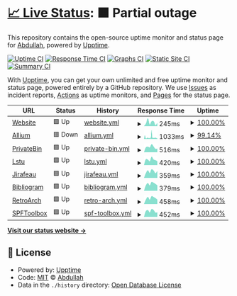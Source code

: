 # [📈 Live Status](https://status.ampis.org): <!--live status--> **🟧 Partial outage**

This repository contains the open-source uptime monitor and status page for [Abdullah](https://ampis.org/), powered by [Upptime](https://github.com/upptime/upptime).

[![Uptime CI](https://github.com/zer-far/status/workflows/Uptime%20CI/badge.svg)](https://github.com/zer-far/status/actions?query=workflow%3A%22Uptime+CI%22)
[![Response Time CI](https://github.com/zer-far/status/workflows/Response%20Time%20CI/badge.svg)](https://github.com/zer-far/status/actions?query=workflow%3A%22Response+Time+CI%22)
[![Graphs CI](https://github.com/zer-far/status/workflows/Graphs%20CI/badge.svg)](https://github.com/zer-far/status/actions?query=workflow%3A%22Graphs+CI%22)
[![Static Site CI](https://github.com/zer-far/status/workflows/Static%20Site%20CI/badge.svg)](https://github.com/zer-far/status/actions?query=workflow%3A%22Static+Site+CI%22)
[![Summary CI](https://github.com/zer-far/status/workflows/Summary%20CI/badge.svg)](https://github.com/zer-far/status/actions?query=workflow%3A%22Summary+CI%22)

With [Upptime](https://upptime.js.org), you can get your own unlimited and free uptime monitor and status page, powered entirely by a GitHub repository. We use [Issues](https://github.com/zer-far/status/issues) as incident reports, [Actions](https://github.com/zer-far/status/actions) as uptime monitors, and [Pages](https://status.ampis.org) for the status page.

<!--start: status pages-->
<!-- This summary is generated by Upptime (https://github.com/upptime/upptime) -->
<!-- Do not edit this manually, your changes will be overwritten -->
<!-- prettier-ignore -->
| URL | Status | History | Response Time | Uptime |
| --- | ------ | ------- | ------------- | ------ |
| <img alt="" src="https://favicons.githubusercontent.com/ampis.org" height="13"> [Website](https://ampis.org) | 🟩 Up | [website.yml](https://github.com/zer-far/status/commits/HEAD/history/website.yml) | <details><summary><img alt="Response time graph" src="./graphs/website/response-time-week.png" height="20"> 245ms</summary><br><a href="https://status.ampis.org/history/website"><img alt="Response time 256" src="https://img.shields.io/endpoint?url=https%3A%2F%2Fraw.githubusercontent.com%2Fzer-far%2Fstatus%2FHEAD%2Fapi%2Fwebsite%2Fresponse-time.json"></a><br><a href="https://status.ampis.org/history/website"><img alt="24-hour response time 215" src="https://img.shields.io/endpoint?url=https%3A%2F%2Fraw.githubusercontent.com%2Fzer-far%2Fstatus%2FHEAD%2Fapi%2Fwebsite%2Fresponse-time-day.json"></a><br><a href="https://status.ampis.org/history/website"><img alt="7-day response time 245" src="https://img.shields.io/endpoint?url=https%3A%2F%2Fraw.githubusercontent.com%2Fzer-far%2Fstatus%2FHEAD%2Fapi%2Fwebsite%2Fresponse-time-week.json"></a><br><a href="https://status.ampis.org/history/website"><img alt="30-day response time 271" src="https://img.shields.io/endpoint?url=https%3A%2F%2Fraw.githubusercontent.com%2Fzer-far%2Fstatus%2FHEAD%2Fapi%2Fwebsite%2Fresponse-time-month.json"></a><br><a href="https://status.ampis.org/history/website"><img alt="1-year response time 256" src="https://img.shields.io/endpoint?url=https%3A%2F%2Fraw.githubusercontent.com%2Fzer-far%2Fstatus%2FHEAD%2Fapi%2Fwebsite%2Fresponse-time-year.json"></a></details> | <details><summary><a href="https://status.ampis.org/history/website">100.00%</a></summary><a href="https://status.ampis.org/history/website"><img alt="All-time uptime 99.99%" src="https://img.shields.io/endpoint?url=https%3A%2F%2Fraw.githubusercontent.com%2Fzer-far%2Fstatus%2FHEAD%2Fapi%2Fwebsite%2Fuptime.json"></a><br><a href="https://status.ampis.org/history/website"><img alt="24-hour uptime 100.00%" src="https://img.shields.io/endpoint?url=https%3A%2F%2Fraw.githubusercontent.com%2Fzer-far%2Fstatus%2FHEAD%2Fapi%2Fwebsite%2Fuptime-day.json"></a><br><a href="https://status.ampis.org/history/website"><img alt="7-day uptime 100.00%" src="https://img.shields.io/endpoint?url=https%3A%2F%2Fraw.githubusercontent.com%2Fzer-far%2Fstatus%2FHEAD%2Fapi%2Fwebsite%2Fuptime-week.json"></a><br><a href="https://status.ampis.org/history/website"><img alt="30-day uptime 100.00%" src="https://img.shields.io/endpoint?url=https%3A%2F%2Fraw.githubusercontent.com%2Fzer-far%2Fstatus%2FHEAD%2Fapi%2Fwebsite%2Fuptime-month.json"></a><br><a href="https://status.ampis.org/history/website"><img alt="1-year uptime 99.99%" src="https://img.shields.io/endpoint?url=https%3A%2F%2Fraw.githubusercontent.com%2Fzer-far%2Fstatus%2FHEAD%2Fapi%2Fwebsite%2Fuptime-year.json"></a></details>
| <img alt="" src="https://favicons.githubusercontent.com/tor.ampis.org" height="13"> [Allium](https://tor.ampis.org) | 🟥 Down | [allium.yml](https://github.com/zer-far/status/commits/HEAD/history/allium.yml) | <details><summary><img alt="Response time graph" src="./graphs/allium/response-time-week.png" height="20"> 1033ms</summary><br><a href="https://status.ampis.org/history/allium"><img alt="Response time 882" src="https://img.shields.io/endpoint?url=https%3A%2F%2Fraw.githubusercontent.com%2Fzer-far%2Fstatus%2FHEAD%2Fapi%2Fallium%2Fresponse-time.json"></a><br><a href="https://status.ampis.org/history/allium"><img alt="24-hour response time 387" src="https://img.shields.io/endpoint?url=https%3A%2F%2Fraw.githubusercontent.com%2Fzer-far%2Fstatus%2FHEAD%2Fapi%2Fallium%2Fresponse-time-day.json"></a><br><a href="https://status.ampis.org/history/allium"><img alt="7-day response time 1033" src="https://img.shields.io/endpoint?url=https%3A%2F%2Fraw.githubusercontent.com%2Fzer-far%2Fstatus%2FHEAD%2Fapi%2Fallium%2Fresponse-time-week.json"></a><br><a href="https://status.ampis.org/history/allium"><img alt="30-day response time 898" src="https://img.shields.io/endpoint?url=https%3A%2F%2Fraw.githubusercontent.com%2Fzer-far%2Fstatus%2FHEAD%2Fapi%2Fallium%2Fresponse-time-month.json"></a><br><a href="https://status.ampis.org/history/allium"><img alt="1-year response time 882" src="https://img.shields.io/endpoint?url=https%3A%2F%2Fraw.githubusercontent.com%2Fzer-far%2Fstatus%2FHEAD%2Fapi%2Fallium%2Fresponse-time-year.json"></a></details> | <details><summary><a href="https://status.ampis.org/history/allium">99.14%</a></summary><a href="https://status.ampis.org/history/allium"><img alt="All-time uptime 99.53%" src="https://img.shields.io/endpoint?url=https%3A%2F%2Fraw.githubusercontent.com%2Fzer-far%2Fstatus%2FHEAD%2Fapi%2Fallium%2Fuptime.json"></a><br><a href="https://status.ampis.org/history/allium"><img alt="24-hour uptime 99.99%" src="https://img.shields.io/endpoint?url=https%3A%2F%2Fraw.githubusercontent.com%2Fzer-far%2Fstatus%2FHEAD%2Fapi%2Fallium%2Fuptime-day.json"></a><br><a href="https://status.ampis.org/history/allium"><img alt="7-day uptime 99.14%" src="https://img.shields.io/endpoint?url=https%3A%2F%2Fraw.githubusercontent.com%2Fzer-far%2Fstatus%2FHEAD%2Fapi%2Fallium%2Fuptime-week.json"></a><br><a href="https://status.ampis.org/history/allium"><img alt="30-day uptime 99.51%" src="https://img.shields.io/endpoint?url=https%3A%2F%2Fraw.githubusercontent.com%2Fzer-far%2Fstatus%2FHEAD%2Fapi%2Fallium%2Fuptime-month.json"></a><br><a href="https://status.ampis.org/history/allium"><img alt="1-year uptime 99.53%" src="https://img.shields.io/endpoint?url=https%3A%2F%2Fraw.githubusercontent.com%2Fzer-far%2Fstatus%2FHEAD%2Fapi%2Fallium%2Fuptime-year.json"></a></details>
| <img alt="" src="https://favicons.githubusercontent.com/bin.ampis.org" height="13"> [PrivateBin](https://bin.ampis.org) | 🟩 Up | [private-bin.yml](https://github.com/zer-far/status/commits/HEAD/history/private-bin.yml) | <details><summary><img alt="Response time graph" src="./graphs/private-bin/response-time-week.png" height="20"> 516ms</summary><br><a href="https://status.ampis.org/history/private-bin"><img alt="Response time 609" src="https://img.shields.io/endpoint?url=https%3A%2F%2Fraw.githubusercontent.com%2Fzer-far%2Fstatus%2FHEAD%2Fapi%2Fprivate-bin%2Fresponse-time.json"></a><br><a href="https://status.ampis.org/history/private-bin"><img alt="24-hour response time 361" src="https://img.shields.io/endpoint?url=https%3A%2F%2Fraw.githubusercontent.com%2Fzer-far%2Fstatus%2FHEAD%2Fapi%2Fprivate-bin%2Fresponse-time-day.json"></a><br><a href="https://status.ampis.org/history/private-bin"><img alt="7-day response time 516" src="https://img.shields.io/endpoint?url=https%3A%2F%2Fraw.githubusercontent.com%2Fzer-far%2Fstatus%2FHEAD%2Fapi%2Fprivate-bin%2Fresponse-time-week.json"></a><br><a href="https://status.ampis.org/history/private-bin"><img alt="30-day response time 589" src="https://img.shields.io/endpoint?url=https%3A%2F%2Fraw.githubusercontent.com%2Fzer-far%2Fstatus%2FHEAD%2Fapi%2Fprivate-bin%2Fresponse-time-month.json"></a><br><a href="https://status.ampis.org/history/private-bin"><img alt="1-year response time 609" src="https://img.shields.io/endpoint?url=https%3A%2F%2Fraw.githubusercontent.com%2Fzer-far%2Fstatus%2FHEAD%2Fapi%2Fprivate-bin%2Fresponse-time-year.json"></a></details> | <details><summary><a href="https://status.ampis.org/history/private-bin">100.00%</a></summary><a href="https://status.ampis.org/history/private-bin"><img alt="All-time uptime 99.98%" src="https://img.shields.io/endpoint?url=https%3A%2F%2Fraw.githubusercontent.com%2Fzer-far%2Fstatus%2FHEAD%2Fapi%2Fprivate-bin%2Fuptime.json"></a><br><a href="https://status.ampis.org/history/private-bin"><img alt="24-hour uptime 100.00%" src="https://img.shields.io/endpoint?url=https%3A%2F%2Fraw.githubusercontent.com%2Fzer-far%2Fstatus%2FHEAD%2Fapi%2Fprivate-bin%2Fuptime-day.json"></a><br><a href="https://status.ampis.org/history/private-bin"><img alt="7-day uptime 100.00%" src="https://img.shields.io/endpoint?url=https%3A%2F%2Fraw.githubusercontent.com%2Fzer-far%2Fstatus%2FHEAD%2Fapi%2Fprivate-bin%2Fuptime-week.json"></a><br><a href="https://status.ampis.org/history/private-bin"><img alt="30-day uptime 100.00%" src="https://img.shields.io/endpoint?url=https%3A%2F%2Fraw.githubusercontent.com%2Fzer-far%2Fstatus%2FHEAD%2Fapi%2Fprivate-bin%2Fuptime-month.json"></a><br><a href="https://status.ampis.org/history/private-bin"><img alt="1-year uptime 99.98%" src="https://img.shields.io/endpoint?url=https%3A%2F%2Fraw.githubusercontent.com%2Fzer-far%2Fstatus%2FHEAD%2Fapi%2Fprivate-bin%2Fuptime-year.json"></a></details>
| <img alt="" src="https://favicons.githubusercontent.com/url.ampis.org" height="13"> [Lstu](https://url.ampis.org) | 🟩 Up | [lstu.yml](https://github.com/zer-far/status/commits/HEAD/history/lstu.yml) | <details><summary><img alt="Response time graph" src="./graphs/lstu/response-time-week.png" height="20"> 420ms</summary><br><a href="https://status.ampis.org/history/lstu"><img alt="Response time 419" src="https://img.shields.io/endpoint?url=https%3A%2F%2Fraw.githubusercontent.com%2Fzer-far%2Fstatus%2FHEAD%2Fapi%2Flstu%2Fresponse-time.json"></a><br><a href="https://status.ampis.org/history/lstu"><img alt="24-hour response time 293" src="https://img.shields.io/endpoint?url=https%3A%2F%2Fraw.githubusercontent.com%2Fzer-far%2Fstatus%2FHEAD%2Fapi%2Flstu%2Fresponse-time-day.json"></a><br><a href="https://status.ampis.org/history/lstu"><img alt="7-day response time 420" src="https://img.shields.io/endpoint?url=https%3A%2F%2Fraw.githubusercontent.com%2Fzer-far%2Fstatus%2FHEAD%2Fapi%2Flstu%2Fresponse-time-week.json"></a><br><a href="https://status.ampis.org/history/lstu"><img alt="30-day response time 415" src="https://img.shields.io/endpoint?url=https%3A%2F%2Fraw.githubusercontent.com%2Fzer-far%2Fstatus%2FHEAD%2Fapi%2Flstu%2Fresponse-time-month.json"></a><br><a href="https://status.ampis.org/history/lstu"><img alt="1-year response time 419" src="https://img.shields.io/endpoint?url=https%3A%2F%2Fraw.githubusercontent.com%2Fzer-far%2Fstatus%2FHEAD%2Fapi%2Flstu%2Fresponse-time-year.json"></a></details> | <details><summary><a href="https://status.ampis.org/history/lstu">100.00%</a></summary><a href="https://status.ampis.org/history/lstu"><img alt="All-time uptime 99.98%" src="https://img.shields.io/endpoint?url=https%3A%2F%2Fraw.githubusercontent.com%2Fzer-far%2Fstatus%2FHEAD%2Fapi%2Flstu%2Fuptime.json"></a><br><a href="https://status.ampis.org/history/lstu"><img alt="24-hour uptime 100.00%" src="https://img.shields.io/endpoint?url=https%3A%2F%2Fraw.githubusercontent.com%2Fzer-far%2Fstatus%2FHEAD%2Fapi%2Flstu%2Fuptime-day.json"></a><br><a href="https://status.ampis.org/history/lstu"><img alt="7-day uptime 100.00%" src="https://img.shields.io/endpoint?url=https%3A%2F%2Fraw.githubusercontent.com%2Fzer-far%2Fstatus%2FHEAD%2Fapi%2Flstu%2Fuptime-week.json"></a><br><a href="https://status.ampis.org/history/lstu"><img alt="30-day uptime 100.00%" src="https://img.shields.io/endpoint?url=https%3A%2F%2Fraw.githubusercontent.com%2Fzer-far%2Fstatus%2FHEAD%2Fapi%2Flstu%2Fuptime-month.json"></a><br><a href="https://status.ampis.org/history/lstu"><img alt="1-year uptime 99.98%" src="https://img.shields.io/endpoint?url=https%3A%2F%2Fraw.githubusercontent.com%2Fzer-far%2Fstatus%2FHEAD%2Fapi%2Flstu%2Fuptime-year.json"></a></details>
| <img alt="" src="https://favicons.githubusercontent.com/upload.ampis.org" height="13"> [Jirafeau](https://upload.ampis.org) | 🟩 Up | [jirafeau.yml](https://github.com/zer-far/status/commits/HEAD/history/jirafeau.yml) | <details><summary><img alt="Response time graph" src="./graphs/jirafeau/response-time-week.png" height="20"> 359ms</summary><br><a href="https://status.ampis.org/history/jirafeau"><img alt="Response time 412" src="https://img.shields.io/endpoint?url=https%3A%2F%2Fraw.githubusercontent.com%2Fzer-far%2Fstatus%2FHEAD%2Fapi%2Fjirafeau%2Fresponse-time.json"></a><br><a href="https://status.ampis.org/history/jirafeau"><img alt="24-hour response time 385" src="https://img.shields.io/endpoint?url=https%3A%2F%2Fraw.githubusercontent.com%2Fzer-far%2Fstatus%2FHEAD%2Fapi%2Fjirafeau%2Fresponse-time-day.json"></a><br><a href="https://status.ampis.org/history/jirafeau"><img alt="7-day response time 359" src="https://img.shields.io/endpoint?url=https%3A%2F%2Fraw.githubusercontent.com%2Fzer-far%2Fstatus%2FHEAD%2Fapi%2Fjirafeau%2Fresponse-time-week.json"></a><br><a href="https://status.ampis.org/history/jirafeau"><img alt="30-day response time 406" src="https://img.shields.io/endpoint?url=https%3A%2F%2Fraw.githubusercontent.com%2Fzer-far%2Fstatus%2FHEAD%2Fapi%2Fjirafeau%2Fresponse-time-month.json"></a><br><a href="https://status.ampis.org/history/jirafeau"><img alt="1-year response time 412" src="https://img.shields.io/endpoint?url=https%3A%2F%2Fraw.githubusercontent.com%2Fzer-far%2Fstatus%2FHEAD%2Fapi%2Fjirafeau%2Fresponse-time-year.json"></a></details> | <details><summary><a href="https://status.ampis.org/history/jirafeau">100.00%</a></summary><a href="https://status.ampis.org/history/jirafeau"><img alt="All-time uptime 99.96%" src="https://img.shields.io/endpoint?url=https%3A%2F%2Fraw.githubusercontent.com%2Fzer-far%2Fstatus%2FHEAD%2Fapi%2Fjirafeau%2Fuptime.json"></a><br><a href="https://status.ampis.org/history/jirafeau"><img alt="24-hour uptime 100.00%" src="https://img.shields.io/endpoint?url=https%3A%2F%2Fraw.githubusercontent.com%2Fzer-far%2Fstatus%2FHEAD%2Fapi%2Fjirafeau%2Fuptime-day.json"></a><br><a href="https://status.ampis.org/history/jirafeau"><img alt="7-day uptime 100.00%" src="https://img.shields.io/endpoint?url=https%3A%2F%2Fraw.githubusercontent.com%2Fzer-far%2Fstatus%2FHEAD%2Fapi%2Fjirafeau%2Fuptime-week.json"></a><br><a href="https://status.ampis.org/history/jirafeau"><img alt="30-day uptime 100.00%" src="https://img.shields.io/endpoint?url=https%3A%2F%2Fraw.githubusercontent.com%2Fzer-far%2Fstatus%2FHEAD%2Fapi%2Fjirafeau%2Fuptime-month.json"></a><br><a href="https://status.ampis.org/history/jirafeau"><img alt="1-year uptime 99.96%" src="https://img.shields.io/endpoint?url=https%3A%2F%2Fraw.githubusercontent.com%2Fzer-far%2Fstatus%2FHEAD%2Fapi%2Fjirafeau%2Fuptime-year.json"></a></details>
| <img alt="" src="https://favicons.githubusercontent.com/bibliogram.ampis.org" height="13"> [Bibliogram](https://bibliogram.ampis.org) | 🟩 Up | [bibliogram.yml](https://github.com/zer-far/status/commits/HEAD/history/bibliogram.yml) | <details><summary><img alt="Response time graph" src="./graphs/bibliogram/response-time-week.png" height="20"> 379ms</summary><br><a href="https://status.ampis.org/history/bibliogram"><img alt="Response time 406" src="https://img.shields.io/endpoint?url=https%3A%2F%2Fraw.githubusercontent.com%2Fzer-far%2Fstatus%2FHEAD%2Fapi%2Fbibliogram%2Fresponse-time.json"></a><br><a href="https://status.ampis.org/history/bibliogram"><img alt="24-hour response time 300" src="https://img.shields.io/endpoint?url=https%3A%2F%2Fraw.githubusercontent.com%2Fzer-far%2Fstatus%2FHEAD%2Fapi%2Fbibliogram%2Fresponse-time-day.json"></a><br><a href="https://status.ampis.org/history/bibliogram"><img alt="7-day response time 379" src="https://img.shields.io/endpoint?url=https%3A%2F%2Fraw.githubusercontent.com%2Fzer-far%2Fstatus%2FHEAD%2Fapi%2Fbibliogram%2Fresponse-time-week.json"></a><br><a href="https://status.ampis.org/history/bibliogram"><img alt="30-day response time 391" src="https://img.shields.io/endpoint?url=https%3A%2F%2Fraw.githubusercontent.com%2Fzer-far%2Fstatus%2FHEAD%2Fapi%2Fbibliogram%2Fresponse-time-month.json"></a><br><a href="https://status.ampis.org/history/bibliogram"><img alt="1-year response time 406" src="https://img.shields.io/endpoint?url=https%3A%2F%2Fraw.githubusercontent.com%2Fzer-far%2Fstatus%2FHEAD%2Fapi%2Fbibliogram%2Fresponse-time-year.json"></a></details> | <details><summary><a href="https://status.ampis.org/history/bibliogram">100.00%</a></summary><a href="https://status.ampis.org/history/bibliogram"><img alt="All-time uptime 100.00%" src="https://img.shields.io/endpoint?url=https%3A%2F%2Fraw.githubusercontent.com%2Fzer-far%2Fstatus%2FHEAD%2Fapi%2Fbibliogram%2Fuptime.json"></a><br><a href="https://status.ampis.org/history/bibliogram"><img alt="24-hour uptime 100.00%" src="https://img.shields.io/endpoint?url=https%3A%2F%2Fraw.githubusercontent.com%2Fzer-far%2Fstatus%2FHEAD%2Fapi%2Fbibliogram%2Fuptime-day.json"></a><br><a href="https://status.ampis.org/history/bibliogram"><img alt="7-day uptime 100.00%" src="https://img.shields.io/endpoint?url=https%3A%2F%2Fraw.githubusercontent.com%2Fzer-far%2Fstatus%2FHEAD%2Fapi%2Fbibliogram%2Fuptime-week.json"></a><br><a href="https://status.ampis.org/history/bibliogram"><img alt="30-day uptime 100.00%" src="https://img.shields.io/endpoint?url=https%3A%2F%2Fraw.githubusercontent.com%2Fzer-far%2Fstatus%2FHEAD%2Fapi%2Fbibliogram%2Fuptime-month.json"></a><br><a href="https://status.ampis.org/history/bibliogram"><img alt="1-year uptime 100.00%" src="https://img.shields.io/endpoint?url=https%3A%2F%2Fraw.githubusercontent.com%2Fzer-far%2Fstatus%2FHEAD%2Fapi%2Fbibliogram%2Fuptime-year.json"></a></details>
| <img alt="" src="https://favicons.githubusercontent.com/retroarch.ampis.org" height="13"> [RetroArch](https://retroarch.ampis.org) | 🟩 Up | [retro-arch.yml](https://github.com/zer-far/status/commits/HEAD/history/retro-arch.yml) | <details><summary><img alt="Response time graph" src="./graphs/retro-arch/response-time-week.png" height="20"> 458ms</summary><br><a href="https://status.ampis.org/history/retro-arch"><img alt="Response time 493" src="https://img.shields.io/endpoint?url=https%3A%2F%2Fraw.githubusercontent.com%2Fzer-far%2Fstatus%2FHEAD%2Fapi%2Fretro-arch%2Fresponse-time.json"></a><br><a href="https://status.ampis.org/history/retro-arch"><img alt="24-hour response time 343" src="https://img.shields.io/endpoint?url=https%3A%2F%2Fraw.githubusercontent.com%2Fzer-far%2Fstatus%2FHEAD%2Fapi%2Fretro-arch%2Fresponse-time-day.json"></a><br><a href="https://status.ampis.org/history/retro-arch"><img alt="7-day response time 458" src="https://img.shields.io/endpoint?url=https%3A%2F%2Fraw.githubusercontent.com%2Fzer-far%2Fstatus%2FHEAD%2Fapi%2Fretro-arch%2Fresponse-time-week.json"></a><br><a href="https://status.ampis.org/history/retro-arch"><img alt="30-day response time 498" src="https://img.shields.io/endpoint?url=https%3A%2F%2Fraw.githubusercontent.com%2Fzer-far%2Fstatus%2FHEAD%2Fapi%2Fretro-arch%2Fresponse-time-month.json"></a><br><a href="https://status.ampis.org/history/retro-arch"><img alt="1-year response time 493" src="https://img.shields.io/endpoint?url=https%3A%2F%2Fraw.githubusercontent.com%2Fzer-far%2Fstatus%2FHEAD%2Fapi%2Fretro-arch%2Fresponse-time-year.json"></a></details> | <details><summary><a href="https://status.ampis.org/history/retro-arch">100.00%</a></summary><a href="https://status.ampis.org/history/retro-arch"><img alt="All-time uptime 100.00%" src="https://img.shields.io/endpoint?url=https%3A%2F%2Fraw.githubusercontent.com%2Fzer-far%2Fstatus%2FHEAD%2Fapi%2Fretro-arch%2Fuptime.json"></a><br><a href="https://status.ampis.org/history/retro-arch"><img alt="24-hour uptime 100.00%" src="https://img.shields.io/endpoint?url=https%3A%2F%2Fraw.githubusercontent.com%2Fzer-far%2Fstatus%2FHEAD%2Fapi%2Fretro-arch%2Fuptime-day.json"></a><br><a href="https://status.ampis.org/history/retro-arch"><img alt="7-day uptime 100.00%" src="https://img.shields.io/endpoint?url=https%3A%2F%2Fraw.githubusercontent.com%2Fzer-far%2Fstatus%2FHEAD%2Fapi%2Fretro-arch%2Fuptime-week.json"></a><br><a href="https://status.ampis.org/history/retro-arch"><img alt="30-day uptime 100.00%" src="https://img.shields.io/endpoint?url=https%3A%2F%2Fraw.githubusercontent.com%2Fzer-far%2Fstatus%2FHEAD%2Fapi%2Fretro-arch%2Fuptime-month.json"></a><br><a href="https://status.ampis.org/history/retro-arch"><img alt="1-year uptime 100.00%" src="https://img.shields.io/endpoint?url=https%3A%2F%2Fraw.githubusercontent.com%2Fzer-far%2Fstatus%2FHEAD%2Fapi%2Fretro-arch%2Fuptime-year.json"></a></details>
| <img alt="" src="https://favicons.githubusercontent.com/spftoolbox.ampis.org" height="13"> [SPFToolbox](https://spftoolbox.ampis.org) | 🟩 Up | [spf-toolbox.yml](https://github.com/zer-far/status/commits/HEAD/history/spf-toolbox.yml) | <details><summary><img alt="Response time graph" src="./graphs/spf-toolbox/response-time-week.png" height="20"> 452ms</summary><br><a href="https://status.ampis.org/history/spf-toolbox"><img alt="Response time 481" src="https://img.shields.io/endpoint?url=https%3A%2F%2Fraw.githubusercontent.com%2Fzer-far%2Fstatus%2FHEAD%2Fapi%2Fspf-toolbox%2Fresponse-time.json"></a><br><a href="https://status.ampis.org/history/spf-toolbox"><img alt="24-hour response time 346" src="https://img.shields.io/endpoint?url=https%3A%2F%2Fraw.githubusercontent.com%2Fzer-far%2Fstatus%2FHEAD%2Fapi%2Fspf-toolbox%2Fresponse-time-day.json"></a><br><a href="https://status.ampis.org/history/spf-toolbox"><img alt="7-day response time 452" src="https://img.shields.io/endpoint?url=https%3A%2F%2Fraw.githubusercontent.com%2Fzer-far%2Fstatus%2FHEAD%2Fapi%2Fspf-toolbox%2Fresponse-time-week.json"></a><br><a href="https://status.ampis.org/history/spf-toolbox"><img alt="30-day response time 485" src="https://img.shields.io/endpoint?url=https%3A%2F%2Fraw.githubusercontent.com%2Fzer-far%2Fstatus%2FHEAD%2Fapi%2Fspf-toolbox%2Fresponse-time-month.json"></a><br><a href="https://status.ampis.org/history/spf-toolbox"><img alt="1-year response time 481" src="https://img.shields.io/endpoint?url=https%3A%2F%2Fraw.githubusercontent.com%2Fzer-far%2Fstatus%2FHEAD%2Fapi%2Fspf-toolbox%2Fresponse-time-year.json"></a></details> | <details><summary><a href="https://status.ampis.org/history/spf-toolbox">100.00%</a></summary><a href="https://status.ampis.org/history/spf-toolbox"><img alt="All-time uptime 100.00%" src="https://img.shields.io/endpoint?url=https%3A%2F%2Fraw.githubusercontent.com%2Fzer-far%2Fstatus%2FHEAD%2Fapi%2Fspf-toolbox%2Fuptime.json"></a><br><a href="https://status.ampis.org/history/spf-toolbox"><img alt="24-hour uptime 100.00%" src="https://img.shields.io/endpoint?url=https%3A%2F%2Fraw.githubusercontent.com%2Fzer-far%2Fstatus%2FHEAD%2Fapi%2Fspf-toolbox%2Fuptime-day.json"></a><br><a href="https://status.ampis.org/history/spf-toolbox"><img alt="7-day uptime 100.00%" src="https://img.shields.io/endpoint?url=https%3A%2F%2Fraw.githubusercontent.com%2Fzer-far%2Fstatus%2FHEAD%2Fapi%2Fspf-toolbox%2Fuptime-week.json"></a><br><a href="https://status.ampis.org/history/spf-toolbox"><img alt="30-day uptime 100.00%" src="https://img.shields.io/endpoint?url=https%3A%2F%2Fraw.githubusercontent.com%2Fzer-far%2Fstatus%2FHEAD%2Fapi%2Fspf-toolbox%2Fuptime-month.json"></a><br><a href="https://status.ampis.org/history/spf-toolbox"><img alt="1-year uptime 100.00%" src="https://img.shields.io/endpoint?url=https%3A%2F%2Fraw.githubusercontent.com%2Fzer-far%2Fstatus%2FHEAD%2Fapi%2Fspf-toolbox%2Fuptime-year.json"></a></details>

<!--end: status pages-->

[**Visit our status website →**](https://status.ampis.org)

## 📄 License

- Powered by: [Upptime](https://github.com/upptime/upptime)
- Code: [MIT](./LICENSE) © [Abdullah](https://ampis.org/)
- Data in the `./history` directory: [Open Database License](https://opendatacommons.org/licenses/odbl/1-0/)

